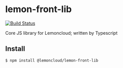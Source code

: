 # lemon-front-lib

[![Build Status](https://travis-ci.org/lemoncloud-io/lemon-front-lib.svg?branch=develop)](https://travis-ci.org/lemoncloud-io/lemon-front-lib)

Core JS library for Lemoncloud; written by Typescript

## Install

```
$ npm install @lemoncloud/lemon-front-lib
```
